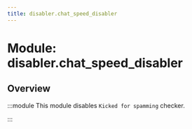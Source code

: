 ```yaml
---
title: disabler.chat_speed_disabler
---
```



# Module: disabler.chat_speed_disabler

## Overview
:::module
  This module disables `Kicked for spamming` checker.


:::
